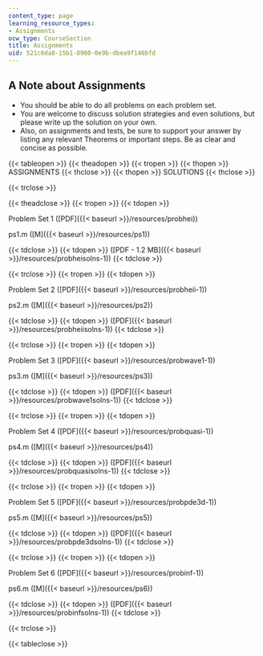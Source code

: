 ```yaml
---
content_type: page
learning_resource_types:
- Assignments
ocw_type: CourseSection
title: Assignments
uid: 521c6da8-15b1-0900-0e9b-dbea9f146bfd
---
```


A Note about Assignments
------------------------

*   You should be able to do all problems on each problem set.
*   You are welcome to discuss solution strategies and even solutions, but please write up the solution on your own.
*   Also, on assignments and tests, be sure to support your answer by listing any relevant Theorems or important steps. Be as clear and concise as possible.

{{< tableopen >}}
{{< theadopen >}}
{{< tropen >}}
{{< thopen >}}
ASSIGNMENTS
{{< thclose >}}
{{< thopen >}}
SOLUTIONS
{{< thclose >}}

{{< trclose >}}

{{< theadclose >}}
{{< tropen >}}
{{< tdopen >}}


Problem Set 1 ([PDF]({{< baseurl >}}/resources/probhei))

ps1.m ([M]({{< baseurl >}}/resources/ps1))


{{< tdclose >}}
{{< tdopen >}}
([PDF - 1.2 MB]({{< baseurl >}}/resources/probheisolns-1))
{{< tdclose >}}

{{< trclose >}}
{{< tropen >}}
{{< tdopen >}}


Problem Set 2 ([PDF]({{< baseurl >}}/resources/probheii-1))

ps2.m ([M]({{< baseurl >}}/resources/ps2))


{{< tdclose >}}
{{< tdopen >}}
([PDF]({{< baseurl >}}/resources/probheiisolns-1))
{{< tdclose >}}

{{< trclose >}}
{{< tropen >}}
{{< tdopen >}}


Problem Set 3 ([PDF]({{< baseurl >}}/resources/probwave1-1))

ps3.m ([M]({{< baseurl >}}/resources/ps3))


{{< tdclose >}}
{{< tdopen >}}
([PDF]({{< baseurl >}}/resources/probwave1solns-1))
{{< tdclose >}}

{{< trclose >}}
{{< tropen >}}
{{< tdopen >}}


Problem Set 4 ([PDF]({{< baseurl >}}/resources/probquasi-1))

ps4.m ([M]({{< baseurl >}}/resources/ps4))


{{< tdclose >}}
{{< tdopen >}}
([PDF]({{< baseurl >}}/resources/probquasisolns-1))
{{< tdclose >}}

{{< trclose >}}
{{< tropen >}}
{{< tdopen >}}


Problem Set 5 ([PDF]({{< baseurl >}}/resources/probpde3d-1))

ps5.m ([M]({{< baseurl >}}/resources/ps5))


{{< tdclose >}}
{{< tdopen >}}
([PDF]({{< baseurl >}}/resources/probpde3dsolns-1))
{{< tdclose >}}

{{< trclose >}}
{{< tropen >}}
{{< tdopen >}}


Problem Set 6 ([PDF]({{< baseurl >}}/resources/probinf-1))

ps6.m ([M]({{< baseurl >}}/resources/ps6))


{{< tdclose >}}
{{< tdopen >}}
([PDF]({{< baseurl >}}/resources/probinfsolns-1))
{{< tdclose >}}

{{< trclose >}}

{{< tableclose >}}